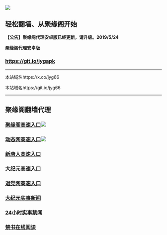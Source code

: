 ![](https://raw.githubusercontent.com/hao369/a/master/j.jpg)



## 轻松翻墙、从聚缘阁开始



**【公告】聚缘阁代理安卓版已经更新，请升级。2019/5/24**

 
**聚缘阁代理安卓版**
### https://git.io/jygapk  

***

本站域名https://x.co/jyg66 

本站域名https://git.io/jyg66



***




## 聚缘阁翻墙代理 


### [聚缘阁高速入口](https://gfree.gaeww3.ga/?id=2)![](https://raw.githubusercontent.com/hao369/a/master/jyg.gif)

### [动态网高速入口](https://jyg66.gaeww3.ga/?id=2)![](https://raw.githubusercontent.com/hao369/a/master/jygdl.gif)


### [新唐人高速入口](https://jyg66.gaeww3.ga/?id=5)

### [大纪元高速入口](https://jyg66.gaeww3.ga/?id=7)

### [退党网高速入口](https://jyg66.gaeww3.ga/?id=8)




### [大纪元实事新闻](https://git.io/fjmgE)

### [24小时实事禁闻](https://git.io/fj3Go)

### [禁书在线阅读](https://git.io/fjJ5Z)






